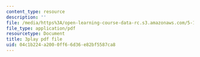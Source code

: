 ```yaml
---
content_type: resource
description: ''
file: /media/https%3A/open-learning-course-data-rc.s3.amazonaws.com/5-112-principles-of-chemical-science-fall-2005/04c1b224a2000ff66d36e82bf5587ca8_JrL2jlkoRUY.pdf
file_type: application/pdf
resourcetype: Document
title: 3play pdf file
uid: 04c1b224-a200-0ff6-6d36-e82bf5587ca8
---
```

